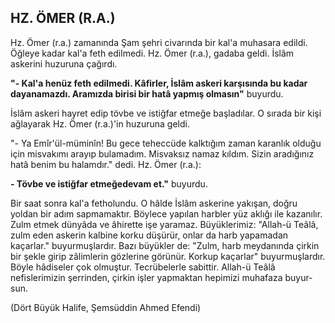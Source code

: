 ## HZ. ÖMER (R.A.)

Hz. Ömer (r.a.) zamanında Şam şehri civarında bir kal'a muhasara edildi. Öğleye kadar kal'a feth edilmedi. Hz. Ömer (r.a.), gadaba geldi. İslâm askerini huzuruna çağırdı.

**"- Kal'a henüz feth edilmedi. Kâfirler, İslâm askeri karşısında bu kadar dayanamazdı. Aramızda birisi bir hatâ yapmış olmasın"** buyurdu.

İslâm askeri hayret edip tövbe ve istiğfar etmeğe başladılar. O sırada bir kişi ağlayarak Hz. Ömer (r.a.)'in huzuruna geldi.

"- Ya Emîr'ül-müminîn! Bu gece teheccüde kalktı­ğım zaman karanlık olduğu için misvakımı arayıp bula­madım. Misvaksız namaz kıldım. Sizin aradığınız hatâ benim bu halamdır." dedi. Hz. Ömer (r.a.):

**- Tövbe ve istiğfar etmeğedevam et."** buyurdu.

Bir saat sonra kal'a fetholundu. O hâlde İslâm askeri­ne yakışan, doğru yoldan bir adım sapmamaktır. Böylece yapılan harbler yüz aklığı ile kazanılır. Zulm etmek dün­yâda ve âhirette işe yaramaz. Büyüklerimiz: "Allah-ü Teâlâ, zulm eden askerin kalbine korku düşürür, on­lar da harb yapamadan kaçarlar." buyurmuşlardır. Bazı büyükler de: "Zulm, harb meydanında çirkin bir şekle girip zâlimlerin gözlerine görünür. Korkup ka­çarlar" buyurmuşlardır. Böyle hâdiseler çok olmuştur. Tecrübelerle sabittir. Allah-ü Teâlâ nefislerimizin şer­rinden, çirkin işler yapmaktan hepimizi muhafaza buyur­sun.

(Dört Büyük Halife, Şemsüddin Ahmed Efendi)
